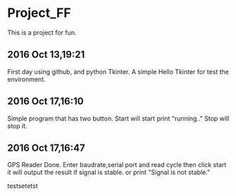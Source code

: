 # Project_FF
This is a project for fun.

2016 Oct 13,19:21
----------

First day using github, and python Tkinter. A simple Hello Tkinter for test the environment.

2016 Oct 17,16:10
----------

Simple program that has two button.
Start will start print "running.."
Stop will stop it.

2016 Oct 17,16:47
----------
GPS Reader Done.
Enter baudrate,serial port and read cycle then click start
it will output the result if signal is stable.
or print "Signal is not stable."

testsetetst
